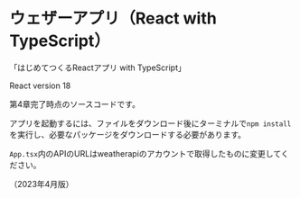 # ウェザーアプリ（React with TypeScript）
「はじめてつくるReactアプリ with TypeScript」

React version 18

第4章完了時点のソースコードです。

アプリを起動するには、ファイルをダウンロード後にターミナルで`npm install`を実行し、必要なパッケージをダウンロードする必要があります。

`App.tsx`内のAPIのURLはweatherapiのアカウントで取得したものに変更してください。

（2023年4月版）